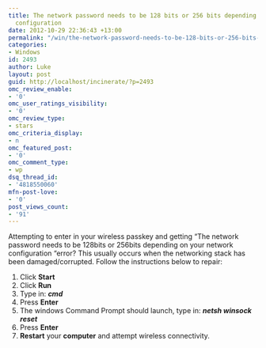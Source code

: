 ```yaml
---
title: The network password needs to be 128 bits or 256 bits depending on your network
  configuration
date: 2012-10-29 22:36:43 +13:00
permalink: "/win/the-network-password-needs-to-be-128-bits-or-256-bits-depending-on-your-network-configuration/"
categories:
- Windows
id: 2493
author: Luke
layout: post
guid: http://localhost/incinerate/?p=2493
omc_review_enable:
- '0'
omc_user_ratings_visibility:
- '0'
omc_review_type:
- stars
omc_criteria_display:
- n
omc_featured_post:
- '0'
omc_comment_type:
- wp
dsq_thread_id:
- '4818550060'
mfn-post-love:
- '0'
post_views_count:
- '91'
---
```


Attempting to enter in your wireless passkey and getting “The network password needs to be 128bits or 256bits depending on your network configuration “error? This usually occurs when the networking stack has been damaged/corrupted. Follow the instructions below to repair:

  1. Click **Start**
  2. Click **Run**
  3. Type in: _**cmd**_
  4. Press **Enter**
  5. The windows Command Prompt should launch, type in: **_netsh winsock reset_**
  6. Press **Enter**
  7. **Restart** your **computer** and attempt wireless connectivity.